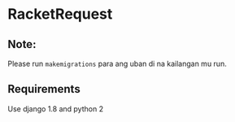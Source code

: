 # RacketRequest

## Note:
Please run `makemigrations` para ang uban di na kailangan mu run.

## Requirements
Use django 1.8 and python 2
